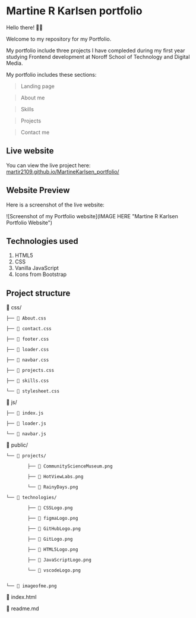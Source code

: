 # Martine R Karlsen portfolio

Hello there! 👋🏼

Welcome to my repository for my Portfolio.

My portfolio include three projects I have compleded during my first year studying Frontend development at Noroff School of Technology and Digital Media.

My portfolio includes these sections:

> Landing page

> About me

> Skills

> Projects

> Contact me

## Live website

You can view the live project here: [martir2109.github.io/MartineKarlsen_portfolio/](https://martir2109.github.io/MartineKarlsen_portfolio/)

## Website Preview

Here is a screenshot of the live website:

![Screenshot of my Portfolio website](IMAGE HERE "Martine R Karlsen Portfolio Website")

## Technologies used

1. HTML5
2. CSS
3. Vanilla JavaScript
4. Icons from Bootstrap

## Project structure

📁 css/

    ├── 📄 About.css

    ├── 📄 contact.css

    ├── 📄 footer.css

    ├── 📄 loader.css

    ├── 📄 navbar.css

    ├── 📄 projects.css

    ├── 📄 skills.css

    └── 📄 stylesheet.css

📁 js/

    ├── 📄 index.js

    ├── 📄 loader.js

    └── 📄 navbar.js

📁 public/

    └── 📁 projects/

            ├── 📄 CommunityScienceMuseum.png

            ├── 📄 HotViewLabs.png

            └── 📄 RainyDays.png

    └── 📁 technologies/

            ├── 📄 CSSLogo.png

            ├── 📄 figmaLogo.png

            ├── 📄 GitHubLogo.png

            ├── 📄 GitLogo.png

            ├── 📄 HTML5Logo.png

            ├── 📄 JavaScriptLogo.png

            └── 📄 vscodeLogo.png


    └── 📄 imageofme.png

📄 index.html

📄 readme.md
